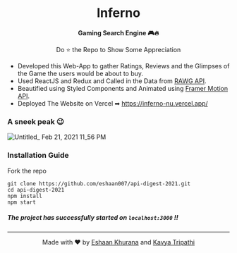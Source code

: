 <h1 align="center">Inferno</h1>
<p align="center"><b>Gaming Search Engine 🎮🔥</b></p>
<p align="center"> Do ⭐ the Repo to Show Some Appreciation </a></p>


- Developed this Web-App to gather Ratings, Reviews and the Glimpses of the Game the users would be about to buy. 
- Used ReactJS and Redux and Called in the Data from <a href="https://rawg.io/apidocs/">RAWG API</a>. 
- Beautified using Styled Components and Animated using <a href="https://www.framer.com/api/motion/">Framer Motion API</a>.
- Deployed The Website on Vercel ➡ https://inferno-nu.vercel.app/


###                                                           A sneek peak 😉<br/>
![Untitled_ Feb 21, 2021 11_56 PM](https://user-images.githubusercontent.com/48882133/108635207-3b1ac200-74a4-11eb-9f89-b7daeee36b3d.gif)
<br/>

### Installation Guide

Fork the repo <br/>
```
git clone https://github.com/eshaan007/api-digest-2021.git
cd api-digest-2021
npm install 
npm start
```
##### The project has successfully started on `localhost:3000` !!

---
<p align="center"> Made with ❤️ by <a href="https://eshaankhurana.com">Eshaan Khurana</a> and <a href="https://github.com/kavyatripathi">Kavya Tripathi</a> </p>
